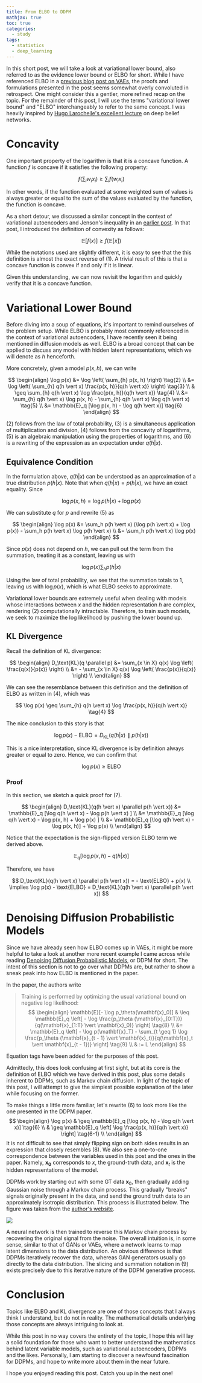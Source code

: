 ```yaml
---
title: From ELBO to DDPM
mathjax: true
toc: true
categories:
  - study
tags:
  - statistics
  - deep_learning
---
```


In this short post, we will take a look at variational lower bound, also referred to as the evidence lower bound or ELBO for short. While I have referenced ELBO in a [previous blog post on VAEs](https://jaketae.github.io/study/vae), the proofs and formulations presented in the post seems somewhat overly convoluted in retrospect. One might consider this a gentler, more refined recap on the topic. For the remainder of this post, I will use the terms "variational lower bound" and "ELBO" interchangeably to refer to the same concept. I was heavily inspired by [Hugo Larochelle's excellent lecture](https://www.youtube.com/watch?v=pStDscJh2Wo) on deep belief networks.

# Concavity

One important property of the logarithm is that it is a concave function. A function $f$ is concave if it satisfies the following property:


$$
f\left( \sum \nolimits_i w_i x_i \right) \geq \sum \nolimits_i f(w_i x_i) \tag{1}
$$


In other words, if the function evaluated at some weighted sum of values is always greater or equal to the sum of the values evaluated by the function, the function is concave. 

As a short detour, we discussed a similar concept in the context of variational autoencoders and Jenson's inequality in an [earlier post](https://jaketae.github.io/study/vae/). In that post, I introduced the definition of convexity as follows:


$$
\mathbb{E}[f(x)] \geq f(\mathbb{E}[x]) \tag{2}
$$


While the notations used are slightly different, it is easy to see that the this definition is almost the exact reverse of (1). A trivial result of this is that a concave function is convex if and only if it is linear.   

Given this understanding, we can now revisit the logarithm and quickly verify that it is a concave function. 

# Variational Lower Bound

Before diving into a soup of equations, it's important to remind ourselves of the problem setup. While ELBO is probably most commonly referenced in the context of variational autoencoders, I have recently seen it being mentioned in diffusion models as well. ELBO is a broad concept that can be applied to discuss any model with hidden latent representations, which we will denote as $h$ henceforth. 

More concretely, given a model $p(x, h)$, we can write


$$
\begin{align}
\log p(x)
&= \log \left( \sum_{h} p(x, h) \right) \tag{2} \\ 
&= \log \left( \sum_{h} q(h \vert x) \frac{p(x, h)}{q(h \vert x)} \right) \tag{3} \\ 
& \geq \sum_{h} q(h \vert x) \log \frac{p(x, h)}{q(h \vert x)} \tag{4} \\ 
&= \sum_{h} q(h \vert x) \log p(x, h) - \sum_{h} q(h \vert x) \log q(h \vert x) \tag{5} \\ 
&= \mathbb{E}_q [\log p(x, h) - \log q(h \vert x)] \tag{6}
\end{align}
$$


(2) follows from the law of total probability, (3) is a simultaneous application of multiplication and division, (4) follows from the concavity of logarithms, (5) is an algebraic manipulation using the properties of logarithms, and (6) is a rewriting of the expression as an expectation under $q(h \vert x)$.

## Equivalence Condition

In the formulation above, $q(h \vert x)$ can be understood as an approximation of a true distribution $p(h \vert x)$. Note that when $q(h \vert x) = p(h \vert x)$, we have an exact equality. Since



$$
\log p(x, h) = \log p(h \vert x) + \log p(x)
$$



We can substitute $q$ for $p$ and rewrite (5) as



$$
\begin{align}
\log p(x) 
&= \sum_h p(h \vert x) (\log p(h \vert x) + \log p(x)) - \sum_h p(h \vert x) \log p(h \vert x) \\
&= \sum_h p(h \vert x) \log p(x)
\end{align}
$$


Since $p(x)$ does not depend on $h$, we can pull out the term from the summation, treating it as a constant, leaving us with

$$
\log p(x) \sum_h p(h \vert x) 
$$


Using the law of total probability, we see that the summation totals to 1, leaving us with $\log p(x)$, which is what ELBO seeks to approximate. 

Variational lower bounds are extremely useful when dealing with models whose interactions between $x$ and the hidden representation $h$ are complex, rendering (2) computationally intractable. Therefore, to train such models, we seek to maximize the log likelihood by pushing the lower bound up.

## KL Divergence

Recall the definition of KL divergence:


$$
\begin{align}
D_\text{KL}(q \parallel p) 
&= \sum_{x \in X} q(x) \log \left( \frac{q(x)}{p(x)} \right) \\
&= - \sum_{x \in X} q(x) \log \left( \frac{p(x)}{q(x)} \right) \\
\end{align}
$$


We can see the resemblance between this definition and the definition of ELBO as written in (4), which was


$$
\log p(x) \geq \sum_{h} q(h \vert x) \log \frac{p(x, h)}{q(h \vert x)} \tag{4}
$$


The nice conclusion to this story is that


$$
\log p(x) - \text{ELBO} = D_\text{KL}(q(h \vert x) \parallel p(h \vert x)) \tag{7}
$$


This is a nice interpretation, since KL divergence is by definition always greater or equal to zero. Hence, we can confirm that


$$
\log p(x) \geq \text{ELBO}
$$


### Proof

In this section, we sketch a quick proof for (7). 


$$
\begin{align}
D_\text{KL}(q(h \vert x) \parallel p(h \vert x)) 
&= \mathbb{E}_q [\log q(h \vert x) - \log p(h \vert x) ] \\
&= \mathbb{E}_q [\log q(h \vert x) - \log p(x, h) + \log p(x)  ] \\
&= \mathbb{E}_q [\log q(h \vert x) - \log p(x, h)] + \log p(x) \\
\end{align}
$$


Notice that the expectation is the sign-flipped version ELBO term we derived above.


$$
\mathbb{E}_q [\log p(x, h) - q(h \vert x)] \tag{6}
$$


Therefore, we have


$$
D_\text{KL}(q(h \vert x) \parallel p(h \vert x)) = - \text{ELBO} + p(x) \\ \implies \log p(x) - \text{ELBO} = D_\text{KL}(q(h \vert x) \parallel p(h \vert x))
$$

# Denoising Diffusion Probabilistic Models

Since we have already seen how ELBO comes up in VAEs, it might be more helpful to take a look at another more recent example I came across while reading [Denoising Diffusion Probabilistic Models](https://arxiv.org/abs/2006.11239), or DDPM for short. The intent of this section is not to go over what DDPMs are, but rather to show a sneak peak into how ELBO is mentioned in the paper. 

In the paper, the authors write

> Training is performed by optimizing the usual variational bound on negative log likelihood:
> $$
> \begin{align}
> \mathbb{E}[- \log p_\theta(\mathbf{x}_0)] 
> & \leq \mathbb{E}_q \left[ - \log \frac{p_\theta (\mathbf{x}_{0:T})}{q(\mathbf{x}_{1:T} \vert \mathbf{x}_0)} \right] \tag{8} \\
> &= \mathbb{E}_q \left[ - \log p(\mathbf{x}_T) - \sum_{t \geq 1} \log \frac{p_\theta (\mathbf{x}_{t - 1} \vert \mathbf{x}_t)}{q(\mathbf{x}_t \vert \mathbf{x}_{t - 1})} \right] \tag{9} \\
> & := L
> \end{align}
> $$

Equation tags have been added for the purposes of this post.

Admittedly, this does look confusing at first sight, but at its core is the definition of ELBO which we have derived in this post, plus some details inherent to DDPMs, such as Markov chain diffusion. In light of the topic of this post, I will attempt to give the simplest possible explanation of the later while focusing on the former.

To make things a little more familiar, let's rewrite (6) to look more like the one presented in the DDPM paper. 
$$
\begin{align}
\log p(x) 
& \geq \mathbb{E}_q [\log p(x, h) - \log q(h \vert x)] \tag{6} \\
& \geq \mathbb{E}_q \left[ \log \frac{p(x, h)}{q(h \vert x)} \right] \tag{6-1} \\
\end{align}
$$
It is not difficult to see that simply flipping sign on both sides results in an expression that closely resembles (8). We also see a one-to-one correspondence between the variables used in this post and the ones in the paper. Namely, $\mathbf{x_0}$ corresponds to $x$, the ground-truth data, and $\mathbf{x}_t$ is the hidden representations of the model. 

DDPMs work by starting out with some GT data $\mathbf{x}_0$, then gradually adding Gaussian noise through a Markov chain process. This gradually "breaks" signals originally present in the data, and send the ground truth data to an approximately isotropic distribution. This process is illustrated below. The figure was taken from the [author's website](https://hojonathanho.github.io/diffusion/).



<img src="https://hojonathanho.github.io/diffusion/assets/img/pgm_diagram_xarrow.png">



A neural network is then trained to reverse this Markov chain process by recovering the original signal from the noise. The overall intuition is, in some sense, similar to that of GANs or VAEs, where a network learns to map latent dimensions to the data distribution. An obvious difference is that DDPMs iteratively recover the data, whereas GAN generators usually go directly to the data distribution. The slicing and summation notation in (9) exists precisely due to this iterative nature of the DDPM generative process. 

# Conclusion

Topics like ELBO and KL divergence are one of those concepts that I always think I understand, but do not in reality. The mathematical details underlying those concepts are always intriguing to look at. 

While this post in no way covers the entirety of the topic, I hope this will lay a solid foundation for those who want to better understand the mathematics behind latent variable models, such as variational autoencoders, DDPMs and the likes. Personally, I am starting to discover a newfound fascination for DDPMs, and hope to write more about them in the near future.

I hope you enjoyed reading this post. Catch you up in the next one!

